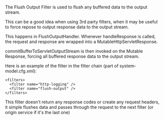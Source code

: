 The Flush Output Filter is used to flush any buffered data to the output stream.

This can be a good idea when using 3rd party filters, when it may be useful to
force repose to output response data to the output stream.

This happens in FlushOutputHandler. Whenever handleResponse is called,
the request and response are wrapped into a MutableHttpServletResponse.

commitBufferToServletOutputStream is then invoked on the Mutable Response,
forcing all buffered response data to the output stream.

 Here is an example of the filter in the filter chain (part of system-model.cfg.xml):

    <filters>
      <filter name="http-logging" />
      <filter name="flush-output" />
    </filters>

This filter doesn't return any response codes or create any request headers, it simple
flushes data and passes through the request to the next filter (or origin service if it's the last one)
